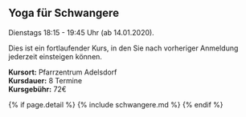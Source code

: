 ## Yoga für Schwangere

Dienstags 18:15 - 19:45 Uhr (ab 14.01.2020).

Dies ist ein fortlaufender Kurs, in den Sie nach vorheriger Anmeldung jederzeit einsteigen können.

**Kursort:** Pfarrzentrum Adelsdorf  
**Kursdauer:** 8 Termine  
**Kursgebühr:** 72€

{% if page.detail %}
{% include schwangere.md %}
{% endif %}

